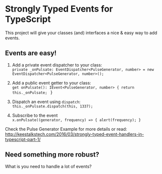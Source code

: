 # Strongly Typed Events for TypeScript
This project will give your classes (and) interfaces a nice & easy way to add events.

## Events are easy!

1. Add a private event dispatcher to your class: <br/>
`private _onPulsate: EventDispatcher<PulseGenerator, number> = new EventDispatcher<PulseGenerator, number>();`<br/>

2. Add a public event getter to your class: <br/>
`get onPulsate(): IEvent<PulseGenerator, number> { return this._onPulsate; ` }<br/>

3. Dispatch an event using `dispatch`: <br/>
`this._onPulsate.dispatch(this, 1337);`<br/>

4. Subscribe to the event<br/>
`x.onPulsate((generator, frequency) => { alert(frequency); }`<br/>

Check the Pulse Generator Example for more details or read: http://keestalkstech.com/2016/03/strongly-typed-event-handlers-in-typescript-part-1/

## Need something more robust?
What is you need to handle a lot of events? 
